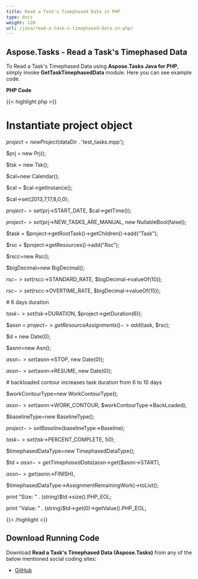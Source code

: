 ```yaml
---
title: Read a Task's Timephased Data in PHP
type: docs
weight: 120
url: /java/read-a-task-s-timephased-data-in-php/
---
```


## **Aspose.Tasks - Read a Task's Timephased Data**
To Read a Task's Timephased Data using **Aspose.Tasks Java for PHP**, simply invoke **GetTaskTimephasedData** module. Here you can see example code.

**PHP Code**

{{< highlight php >}}

 # Instantiate project object

$project = new Project($dataDir . 'test_tasks.mpp');

$prj = new Prj();

$tsk = new Tsk();

$cal=new Calendar();

$cal = $cal->getInstance();

$cal->set(2013,7,17,8,0,0);

$project->set($prj->START_DATE, $cal->getTime());

$project->set($prj->NEW_TASKS_ARE_MANUAL, new NullableBool(false));

$task = $project->getRootTask()->getChildren()->add("Task");

$rsc = $project->getResources()->add("Rsc");

$rscc=new Rsc();

$bigDecimal=new BigDecimal();

$rsc->set($rscc->STANDARD_RATE, $bigDecimal->valueOf(10));

$rsc->set($rscc->OVERTIME_RATE, $bigDecimal->valueOf(15));

\# 6 days duration

$task->set($tsk->DURATION, $project->getDuration(6));

$assn = $project->getResourceAssignments()->add($task, $rsc);

$d = new Date(0);

$asnn=new Asn();

$assn->set($asnn->STOP, new Date(0));

$assn->set($asnn->RESUME, new Date(0));

\# backloaded contour increases task duration from 6 to 10 days

$workContourType=new WorkContourType();

$assn->set($asnn->WORK_CONTOUR, $workContourType->BackLoaded);

$baselineType=new BaselineType();

$project->setBaseline($baselineType->Baseline);

$task->set($tsk->PERCENT_COMPLETE, 50);

$timephasedDataType=new TimephasedDataType();

$td = $assn->getTimephasedData($assn->get($asnn->START),

$assn->get($asnn->FINISH),

$timephasedDataType->AssignmentRemainingWork)->toList();

print "Size: " . (string)$td->size().PHP_EOL;

print "Value: " . (string)$td->get(0)->getValue().PHP_EOL;

{{< /highlight >}}
## **Download Running Code**
Download **Read a Task's Timephased Data (Aspose.Tasks)** from any of the below mentioned social coding sites:

- [GitHub](https://github.com/aspose-tasks/Aspose.Tasks-for-Java/blob/master/Plugins/Aspose_Tasks_Java_for_PHP/src/aspose/tasks/WorkingWithTasks/GetTaskTimephasedData.php)

